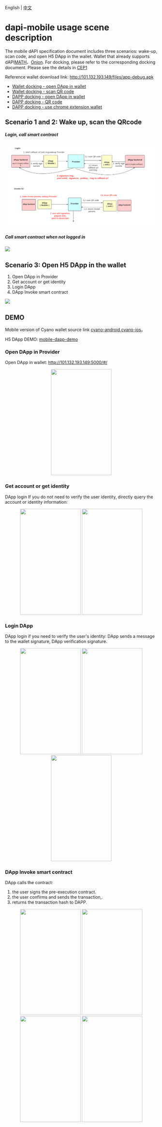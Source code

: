 
English | [中文](README_CN.md)

# dapi-mobile usage scene description

The mobile dAPI specification document includes three scenarios: wake-up, scan code, and open H5 DApp in the wallet. Wallet that already supports dAPI[MATH](http://www.mathwallet.org/en/)、[Onion](http://onion.fun/). For docking, please refer to the corresponding docking document. Please see the details in [CEP1](https://github.com/ontio-cyano/CEPs/blob/master/CEPS/CEP1.mediawiki)

Reference wallet download link: http://101.132.193.149/files/app-debug.apk

* [Wallet docking - open DApp in wallet](en/WalletDocking-wallet-open-DApp_en.md)
* [Wallet docking - scan QR code](en/WalletDocking-scan-qrcode_en.md)
* [DAPP docking - open DApp in wallet](en/DAppDocking-Wallet-Opens-DApp.md)
* [DAPP docking - QR code](en/DAppDocking-QRcode.md)
* [DAPP docking - use chrome extension wallet](en/DAppDocking-use%20chrome%20extension%20wallet.md)


## Scenario 1 and 2: Wake up, scan the QRcode


##### Login, call smart contract

![](images/split-login-invoke.png)

##### Call smart contract when not logged in

![](images/invoke-with-login.png)


## Scenario 3: Open H5 DApp in the wallet

1. Open DApp in Provider
2. Get account or get identity
3. Login DApp
4. DApp Invoke smart contract

![](images/scenario3.png)

## DEMO

Mobile version of Cyano wallet source link [cyano-android](https://github.com/ontio-cyano/cyano-android),[cyano-ios](https://github.com/ontio-cyano/cyano-ios)。

H5 DApp DEMO: [mobile-dapp-demo](https://github.com/ontio-cyano/mobile-dapp-demo)

### Open DApp in Provider

Open DApp in wallet: http://101.132.193.149:5000/#/

<div align="center">
  <img src="https://raw.githubusercontent.com/ontio-community/dapi-mobile-example/master/images/ios/01-open-dapp.jpg" height="350" width="200">
</div>

### Get account or get identity

DApp login If you do not need to verify the user identity, directly query the account or identity information:

<div align="center">
  <img src="https://raw.githubusercontent.com/ontio-community/dapi-mobile-example/master/images/ios/02-getAccount.jpg" height="350" width="200">
  <img src="https://raw.githubusercontent.com/ontio-community/dapi-mobile-example/master/images/ios/04-logined.jpg" height="350" width="200">
</div>

### Login DApp

DApp login if you need to verify the user's identity: DApp sends a message to the wallet signature, DApp verification signature.

<div align="center">
  <img src="https://raw.githubusercontent.com/ontio-community/dapi-mobile-example/master/images/ios/03-login-message.jpg" height="350" width="200">
  <img src="https://raw.githubusercontent.com/ontio-community/dapi-mobile-example/master/images/ios/input-password.jpg" height="350" width="200">
  <img src="https://raw.githubusercontent.com/ontio-community/dapi-mobile-example/master/images/ios/04-logined.jpg" height="350" width="200">
</div>

### DApp Invoke smart contract

DApp calls the contract:
1. the user signs the pre-execution contract.
2. the user confirms and sends the transaction,.
3. returns the transaction hash to DAPP.

<div align="center">
  <img src="https://raw.githubusercontent.com/ontio-community/dapi-mobile-example/master/images/ios/05-invoke-message.jpg" height="350" width="200">
  <img src="https://raw.githubusercontent.com/ontio-community/dapi-mobile-example/master/images/ios/input-password.jpg" height="350" width="200">
  <img src="https://raw.githubusercontent.com/ontio-community/dapi-mobile-example/master/images/ios/05-pre-exec-result.jpg" height="350" width="200">
   <img src="https://raw.githubusercontent.com/ontio-community/dapi-mobile-example/master/images/ios/06-dapp-recv-txhash.jpg" height="350" width="200">
</div>

